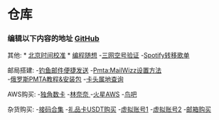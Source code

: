 
# 仓库
### 编辑以下内容的地址 [GitHub](https://github.com/butty0/favorite/edit/main/README.md)


其他:           * [北京时间校准](http://www.daojishiqi.com/bjtime.asp)
                * [编程随想](https://program-think.blogspot.com/2012/06/book-review-road-less-traveled.html)
                -[三网空号验证](https://www.114best.com/kh/) 
                -[Spotify转移歌单](http://www.trikatuka.aknakn.eu/#/)

邮局搭建:               -[钓鱼邮件便捷发送](https://github.com/A10ha/EmailSender)
                       -[Pmta:MailWizz设置方法](https://github.com/alkhadher/pmta)                 
                       -[俄罗斯PMTA教程&安装包](https://cloud.mail.ru/public/4ypK/2bTWBCRqZ)
                       -[卡头属地查询](https://binlist.pro/?#check_section) 

AWS购买:               -[独角数卡](https://fk.linshi.co/)
                       -[林奈奈 ](https://www.linnainai.xyz/)
                       -[火星AWS](https://huoxingfk.com/)
                       -[鸟吧](https://www.bird8.co/buy/2) 

杂货购买:               -[接码合集](https://233heji.com/28.html)
                       -[礼品卡USDT购买](https://www.buysellvouchers.com/zh/products/view/Gift_cards-Netflix/a4a81323237333/)
                       -[虚拟账号1](https://www.feijiji.com/)
                       -[虚拟账号2](https://www.selldra.com/product)
                       -[邮箱购买](https://www.buyedu.gq/)  

